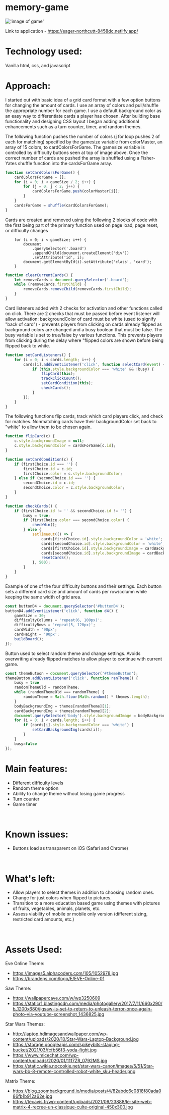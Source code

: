 # memory-game


!['image of game'](https://i.imgur.com/eHRviFs.png)

Link to application - https://eager-northcutt-8458dc.netlify.app/
</br>


# Technology used:</br>
Vanilla html, css, and javascript
</br>

# Approach:
I started out with basic idea of a grid card format with a few option buttons for changing the amount of cards. I use an array of colors and pull/shuffle the appropriate number for each game. I use a default background color as an easy way to differentiate cards a player has chosen. After building base functionality and designing CSS layout I began adding additional enhancements such as a turn counter, timer, and random themes. 
</br>

The following function pushes the number of colors (j for loop pushes 2 of each for matching) specified by the gamesize variable from colorMaster, an array of 15 colors, to cardColorsForGame. The gamesize variable is controlled by difficulty buttons seen at top of image above. Once the correct number of cards are pushed the array is shuffled using a Fisher-Yates shuffle function into the cardsForGame array.
``` javascript
function setCardColorsForGame() {
	cardColorsForGame = [];
	for (i = 0; i < gameSize / 2; i++) {
		for (j = 0; j < 2; j++) {
			cardColorsForGame.push(colorMaster[i]);
		}
	}
	cardsForGame = shuffle(cardColorsForGame);
}
```
Cards are created and removed using the following 2 blocks of code with the first being part of the primary function used on page load, page reset, or difficulty changes
``` javacript
	for (i = 0; i < gameSize; i++) {
		document
			.querySelector('.board')
			.appendChild(document.createElement('div'))
			.setAttribute('id', i);
		document.getElementById(i).setAttribute('class', 'card');
	}
```

``` javascript
function clearCurrentCards() {
	let removeCards = document.querySelector('.board');
	while (removeCards.firstChild) {
		removeCards.removeChild(removeCards.firstChild);
	}
}
```
Card listeners added with 2 checks for activation and other functions called on click. There are 2 checks that must be passed before event listener will allow activation: backgroundColor of card must be white (used to signify "back of card") - prevents players from clicking on cards already flipped as background colors are changed and a busy boolean that must be false. The busy variable is set to true/false by various functions. This prevents players from clicking during the delay where "flipped colors are shown before being flipped back to white.

``` javascript
function setCardListeners() {
	for (i = 0; i < cards.length; i++) {
		cards[i].addEventListener('click', function selectCard(event) {
			if (this.style.backgroundColor === 'white' && !busy) {
				flipCard(this);
				trackClickCount();
				setCardCondition(this);
				checkCards();
			}
		});
	}
}
```
The following functions flip cards, track which card players click, and check for matches. Nonmatching cards have their backgroundColor set back to "white" to allow them to be chosen again.
``` javascript
function flipCard(c) {
	c.style.backgroundImage = null;
	c.style.backgroundColor = cardsForGame[c.id];
}
```
``` javascript
function setCardCondition(c) {
	if (firstChoice.id === '') {
		firstChoice.id = c.id;
		firstChoice.color = c.style.backgroundColor;
	} else if (secondChoice.id === '') {
		secondChoice.id = c.id;
		secondChoice.color = c.style.backgroundColor;
	}
}
```
``` javascript
function checkCards() {
	if (firstChoice.id != '' && secondChoice.id != '') {
		busy = true;
		if (firstChoice.color === secondChoice.color) {
			checkWin();
		} else {
			setTimeout(() => {
				cards[firstChoice.id].style.backgroundColor = 'white';
				cards[secondChoice.id].style.backgroundColor = 'white';
				cards[firstChoice.id].style.backgroundImage = cardBackgroundImg;
				cards[secondChoice.id].style.backgroundImage = cardBackgroundImg;
				resetCards();
			}, 500);
		}
	}
}
```
Example of one of the four difficulty buttons and their settings. Each button sets a different card size and amount of cards per row/column while keeping the same width of grid area.
``` javascript
const buttonD4 = document.querySelector('#buttonD4');
buttonD4.addEventListener('click', function d4() {
	gameSize = 30;
	difficultyColumns = 'repeat(6, 100px)';
	difficultyRows = 'repeat(5, 120px)';
	cardWidth = '90px';
	cardHeight = '90px';
	buildBoard();
});
```
Button used to select random theme and change settings. Avoids overwriting already flipped matches to allow player to continue with current game.
``` javascript
const themeButoon = document.querySelector('#themeButton');
themeButton.addEventListener('click', function ranTheme() {
    busy = true
	randomThemeOld = randomTheme;
	while (randomThemeOld === randomTheme) {
		randomTheme = Math.floor(Math.random() * themes.length);
	}
	bodyBackgroundImg = themes[randomTheme][1];
	cardBackgroundImg = themes[randomTheme][2];
	document.querySelector('body').style.backgroundImage = bodyBackgroundImg;
	for (i = 0; i < cards.length; i++) {
		if (cards[i].style.backgroundColor === 'white') {
			setCardBackgroundImg(cards[i]);
		}
	}
    busy=false
});
```

# Main features:
- Different difficulty levels
- Random theme option
- Ability to change theme without losing game progress
- Turn counter
- Game timer
</br>

# Known issues:
- Buttons load as transparent on iOS (Safari and Chrome)
</br>


# What's left:
- Allow players to select themes in addition to choosing random ones.
- Change for just colors when flipped to pictures.
- Transition to a more education based game using themes with pictures of fruits, vegetables, animals, planets, etc.
- Assess viability of mobile or mobile only version (different sizing, restricted card amounts, etc.)
</br>


# Assets Used:

Eve Online Theme:
- https://images5.alphacoders.com/105/1052978.jpg
- https://brandeps.com/logo/E/EVE-Online-01

Saw Theme:
- https://wallpapercave.com/w/wp3250609
- https://staticr1.blastingcdn.com/media/photogallery/2017/7/11/660x290/b_1200x680/jigsaw-is-set-to-return-to-unleash-terror-once-again-photo-via-youtube-screenshot_1436825.jpg

Star Wars Themes:
- http://laptop.hdimagesandwallpaper.com/wp-content/uploads/2020/10/Star-Wars-Laptop-Background.jpg
- https://storage.googleapis.com/spikeybits-staging-bucket/2021/03/fcfb56f3-yoda-fight.jpg
- https://www.micechat.com/wp-content/uploads/2020/01/1117ZR_0792MS.jpg
- https://static.wikia.nocookie.net/star-wars-canon/images/5/51/Star-wars-bb-8-remote-controlled-robot-white_sku-header.png

Matrix Theme:
- https://blog.zoombackground.io/media/posts/4/82abdc6c0818f80ada086fb1b912a62e.jpg
- https://tecavis.fr/wp-content/uploads/2021/09/23888/le-site-web-matrix-4-recree-un-classique-culte-original-450x300.jpg



